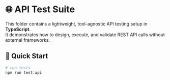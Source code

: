# 🌐 API Test Suite

This folder contains a lightweight, tool-agnostic API testing setup in **TypeScript**.  
It demonstrates how to design, execute, and validate REST API calls without external frameworks.

## 🧪 Quick Start

```bash
# run tests
npm run test:api
```
